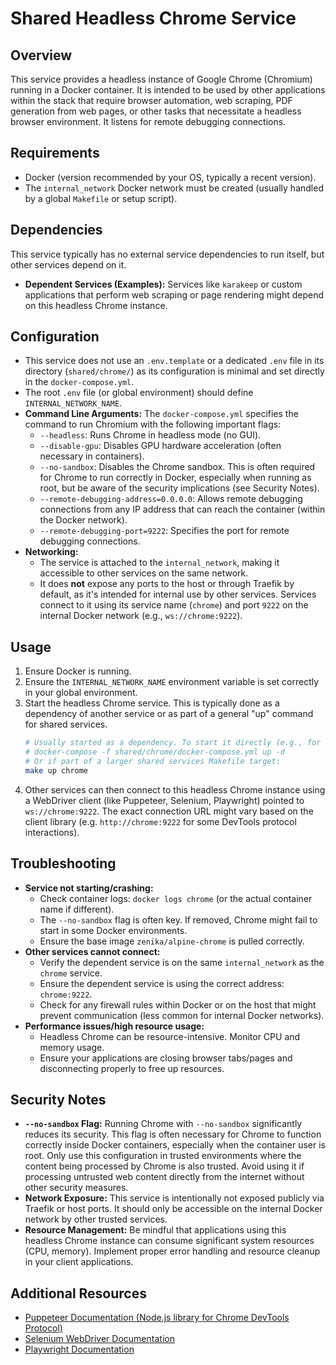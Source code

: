 # Shared Headless Chrome Service

## Overview

This service provides a headless instance of Google Chrome (Chromium) running in a Docker container. It is intended to be used by other applications within the stack that require browser automation, web scraping, PDF generation from web pages, or other tasks that necessitate a headless browser environment. It listens for remote debugging connections.

## Requirements

- Docker (version recommended by your OS, typically a recent version).
- The `internal_network` Docker network must be created (usually handled by a global `Makefile` or setup script).

## Dependencies

This service typically has no external service dependencies to run itself, but other services depend on it.
- **Dependent Services (Examples):** Services like `karakeep` or custom applications that perform web scraping or page rendering might depend on this headless Chrome instance.

## Configuration

- This service does not use an `.env.template` or a dedicated `.env` file in its directory (`shared/chrome/`) as its configuration is minimal and set directly in the `docker-compose.yml`.
- The root `.env` file (or global environment) should define `INTERNAL_NETWORK_NAME`.
- **Command Line Arguments:** The `docker-compose.yml` specifies the command to run Chromium with the following important flags:
    - `--headless`: Runs Chrome in headless mode (no GUI).
    - `--disable-gpu`: Disables GPU hardware acceleration (often necessary in containers).
    - `--no-sandbox`: Disables the Chrome sandbox. This is often required for Chrome to run correctly in Docker, especially when running as root, but be aware of the security implications (see Security Notes).
    - `--remote-debugging-address=0.0.0.0`: Allows remote debugging connections from any IP address that can reach the container (within the Docker network).
    - `--remote-debugging-port=9222`: Specifies the port for remote debugging connections.
- **Networking:**
    - The service is attached to the `internal_network`, making it accessible to other services on the same network.
    - It does **not** expose any ports to the host or through Traefik by default, as it's intended for internal use by other services. Services connect to it using its service name (`chrome`) and port `9222` on the internal Docker network (e.g., `ws://chrome:9222`).

## Usage

1.  Ensure Docker is running.
2.  Ensure the `INTERNAL_NETWORK_NAME` environment variable is set correctly in your global environment.
3.  Start the headless Chrome service. This is typically done as a dependency of another service or as part of a general "up" command for shared services.
    ```bash
    # Usually started as a dependency. To start it directly (e.g., for testing):
    # docker-compose -f shared/chrome/docker-compose.yml up -d
    # Or if part of a larger shared services Makefile target:
    make up chrome
    ```
4.  Other services can then connect to this headless Chrome instance using a WebDriver client (like Puppeteer, Selenium, Playwright) pointed to `ws://chrome:9222`. The exact connection URL might vary based on the client library (e.g. `http://chrome:9222` for some DevTools protocol interactions).

## Troubleshooting

- **Service not starting/crashing:**
    - Check container logs: `docker logs chrome` (or the actual container name if different).
    - The `--no-sandbox` flag is often key. If removed, Chrome might fail to start in some Docker environments.
    - Ensure the base image `zenika/alpine-chrome` is pulled correctly.
- **Other services cannot connect:**
    - Verify the dependent service is on the same `internal_network` as the `chrome` service.
    - Ensure the dependent service is using the correct address: `chrome:9222`.
    - Check for any firewall rules within Docker or on the host that might prevent communication (less common for internal Docker networks).
- **Performance issues/high resource usage:**
    - Headless Chrome can be resource-intensive. Monitor CPU and memory usage.
    - Ensure your applications are closing browser tabs/pages and disconnecting properly to free up resources.

## Security Notes

- **`--no-sandbox` Flag:** Running Chrome with `--no-sandbox` significantly reduces its security. This flag is often necessary for Chrome to function correctly inside Docker containers, especially when the container user is root. Only use this configuration in trusted environments where the content being processed by Chrome is also trusted. Avoid using it if processing untrusted web content directly from the internet without other security measures.
- **Network Exposure:** This service is intentionally not exposed publicly via Traefik or host ports. It should only be accessible on the internal Docker network by other trusted services.
- **Resource Management:** Be mindful that applications using this headless Chrome instance can consume significant system resources (CPU, memory). Implement proper error handling and resource cleanup in your client applications.

## Additional Resources
- [Puppeteer Documentation (Node.js library for Chrome DevTools Protocol)](https://pptr.dev/)
- [Selenium WebDriver Documentation](https://www.selenium.dev/documentation/webdriver/)
- [Playwright Documentation](https://playwright.dev/docs/intro)
